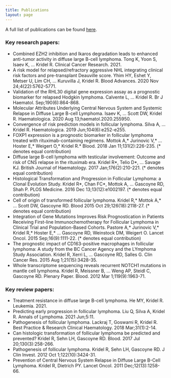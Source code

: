 ```yaml
---
title: Publications
layout: page
---
```


A full list of publications can be found [here](https://scholar.google.lu/citations?user=JFRauOgAAAAJ&hl=en).

### Key research papers:

-	Combined EZH2 inhibition and Ikaros degradation leads to enhanced anti-tumor activity in diffuse large B-cell lymphoma. Tong K, Yoon S, Isaev K, ... Kridel R. Clinical Cancer Research. 2021.
- A risk model for relapsed/refractory aggressive NHL integrating clinical risk factors and pre-transplant Deauville score. Yhim HY, Eshet Y, Metser U, Lim CH, ... Kuruvilla J, Kridel R. Blood Advances. 2020 Nov 24;4(22):5762-5771.
- Validation of the RHL30 digital gene expression assay as a prognostic biomarker for relapsed Hodgkin lymphoma. Calvente L, ... Kridel R. Br J Haematol. Sep;190(6):864-868.
- Molecular Attributes Underlying Central Nervous System and Systemic Relapse in Diffuse Large B-cell Lymphoma. Isaev K, ... Scott DW, Kridel R. Haematologica. 2020 Aug 13;haematol.2020.255950.
- Convergence of risk prediction models in follicular lymphoma. Silva A, ... Kridel R. Haematologica. 2019 Jun;104(6):e252-e255.
- FOXP1 expression is a prognostic biomarker in follicular lymphoma treated with rituximab-containing regimens. Mottok A,\* Jurinovic V,\* ... Hoster E,\* Weigert O,\* Kridel R.\* Blood. 2018 Jan 11;131(2):226-235.  (\* denotes equal contribution)
- Diffuse large B-cell lymphoma with testicular involvement: Outcome and risk of CNS relapse in the rituximab era. Kridel R\*, Telio D\*, ... Savage KJ. British Journal of Haematology. 2017 Jan;176(2):210-221. (\* denotes equal contribution)
- Histological Transformation and Progression in Follicular Lymphoma: a Clonal Evolution Study. Kridel R\*, Chan FC\*, Mottok A, ... Gascoyne RD, Shah P. PLOS Medicine. 2016 Dec 13;13(12):e1002197. (\* denotes equal contribution)
- Cell of origin of transformed follicular lymphoma. Kridel R,\* Mottok A,\* ... Scott DW, Gascoyne RD. Blood 2015 Oct 29;126(18):2118-27. (\* denotes equal contribution)
- Integration of Gene Mutations Improves Risk Prognostication in Patients Receiving First-line Immunochemotherapy for Follicular Lymphoma in Clinical Trial and Population-Based Cohorts. Pastore A,\* Jurinovic V,\* Kridel R,\* Hoster E,\* ... Gascoyne RD, Weinstock DM, Weigert O. Lancet Oncol. 2015 Sep;16(9):1111-22. (\* denotes equal contribution)
- The prognostic impact of CD163-positive macrophages in follicular lymphoma: A study from the BC Cancer Agency and the LYmphoma Study Association. Kridel R, Xerri L, ... Gascoyne RD, Salles G. Clin Cancer Res. 2015 Aug 1;21(15):3428-35.
- Whole transcriptome sequencing reveals recurrent NOTCH1 mutations in mantle cell lymphoma. Kridel R, Meissner B, ... Weng AP, Steidl C, Gascoyne RD. Plenary Paper. Blood. 2012 Mar 1;119(9):1963-71.

### Key review papers:

- Treatment resistance in diffuse large B-cell lymphoma. He MY, Kridel R. Leukemia. 2021.
- Predicting early progression in follicular lymphoma. Liu Q, Silva A, Kridel R. Annals of Lymphoma. 2021 Jun;5:11.
- Pathogenesis of follicular lymphoma. Lackraj T, Goswami R, Kridel R. Best Practice & Research Clinical Haematology. 2018 Mar;31(1):2-14.
- Can histologic transformation of follicular lymphoma be predicted and prevented? Kridel R, Sehn LH, Gascoyne RD. Blood. 2017 Jul 20;130(3):258-266.
- Pathogenesis of follicular lymphoma. Kridel R, Sehn LH, Gascoyne RD. J Clin Invest. 2012 Oct 1;122(10):3424-31.
- Prevention of Central Nervous System Relapse in Diffuse Large B-Cell Lymphoma. Kridel R, Dietrich PY. Lancet Oncol. 2011 Dec;12(13):1258-66.
